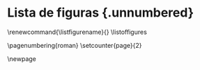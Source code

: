 # Lista de figuras {.unnumbered}

\renewcommand{\listfigurename}{}
\listoffigures



\pagenumbering{roman}
\setcounter{page}{2}

\newpage
